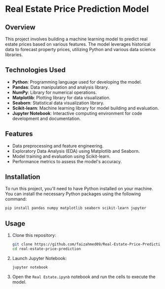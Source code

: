# Real Estate Price Prediction Model

## Overview

This project involves building a machine learning model to predict real estate prices based on various features. The model leverages historical data to forecast property prices, utilizing Python and various data science libraries.

## Technologies Used

- **Python**: Programming language used for developing the model.
- **Pandas**: Data manipulation and analysis library.
- **NumPy**: Library for numerical operations.
- **Matplotlib**: Plotting library for data visualization.
- **Seaborn**: Statistical data visualization library.
- **Scikit-learn**: Machine learning library for model building and evaluation.
- **Jupyter Notebook**: Interactive computing environment for code development and documentation.

## Features

- Data preprocessing and feature engineering.
- Exploratory Data Analysis (EDA) using Matplotlib and Seaborn.
- Model training and evaluation using Scikit-learn.
- Performance metrics to assess the model's accuracy.

## Installation

To run this project, you'll need to have Python installed on your machine. You can install the necessary Python packages using the following command:

```bash
pip install pandas numpy matplotlib seaborn scikit-learn jupyter
```

## Usage

1. Clone this repository:

    ```bash
    git clone https://github.com/faizahmed09/Real-Estate-Price-Prediction-Model.git
    cd real-estate-price-prediction
    ```

2. Launch Jupyter Notebook:

    ```bash
    jupyter notebook
    ```

3. Open the `Real Estate.ipynb` notebook and run the cells to execute the model.
